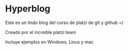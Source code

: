 # Hyperblog
Este es un lindo blog del curso de platzi de git y github =)



Creado por el increible platzi team

Incluye ejemplos en Windows, Linus y mac